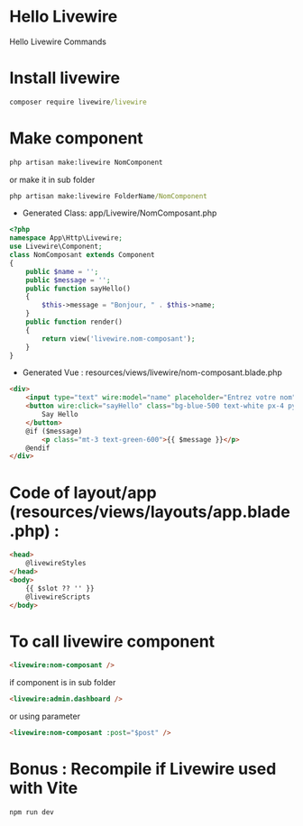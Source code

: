 # Hello Livewire
Hello Livewire Commands

# Install livewire

```cmd
composer require livewire/livewire
```

# Make component 

```cmd
php artisan make:livewire NomComponent
```

or make it in sub folder

```cmd
php artisan make:livewire FolderName/NomComponent
```

- Generated Class: app/Livewire/NomComposant.php

```php
<?php
namespace App\Http\Livewire;
use Livewire\Component;
class NomComposant extends Component
{
    public $name = '';
    public $message = '';
    public function sayHello()
    {
        $this->message = "Bonjour, " . $this->name;
    }
    public function render()
    {
        return view('livewire.nom-composant');
    }
}
```

- Generated Vue : resources/views/livewire/nom-composant.blade.php
```html
<div>
    <input type="text" wire:model="name" placeholder="Entrez votre nom" class="border p-2 rounded">
    <button wire:click="sayHello" class="bg-blue-500 text-white px-4 py-2 rounded ml-2">
        Say Hello
    </button>
    @if ($message)
        <p class="mt-3 text-green-600">{{ $message }}</p>
    @endif
</div>
```
  
# Code of layout/app (resources/views/layouts/app.blade.php) :

```html
<head>
    @livewireStyles
</head>
<body>
    {{ $slot ?? '' }}
    @livewireScripts
</body>
```
# To call livewire component

```html
<livewire:nom-composant />
```
if component is in sub folder

```html
<livewire:admin.dashboard />
```

or using parameter

```html
<livewire:nom-composant :post="$post" />
```

# Bonus : Recompile if Livewire used with Vite

```cmd
npm run dev
```

